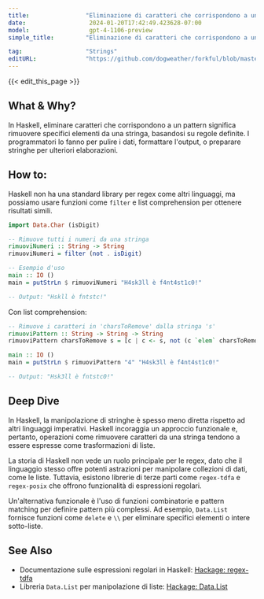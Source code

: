 ```yaml
---
title:                "Eliminazione di caratteri che corrispondono a un pattern"
date:                  2024-01-20T17:42:49.423628-07:00
model:                 gpt-4-1106-preview
simple_title:         "Eliminazione di caratteri che corrispondono a un pattern"

tag:                  "Strings"
editURL:              "https://github.com/dogweather/forkful/blob/master/content/it/haskell/deleting-characters-matching-a-pattern.md"
---
```


{{< edit_this_page >}}

## What & Why?
In Haskell, eliminare caratteri che corrispondono a un pattern significa rimuovere specifici elementi da una stringa, basandosi su regole definite. I programmatori lo fanno per pulire i dati, formattare l'output, o preparare stringhe per ulteriori elaborazioni.

## How to:
Haskell non ha una standard library per regex come altri linguaggi, ma possiamo usare funzioni come `filter` e list comprehension per ottenere risultati simili.

```haskell
import Data.Char (isDigit)

-- Rimuove tutti i numeri da una stringa
rimuoviNumeri :: String -> String
rimuoviNumeri = filter (not . isDigit)

-- Esempio d'uso
main :: IO ()
main = putStrLn $ rimuoviNumeri "H4sk3ll è f4nt4st1c0!"

-- Output: "Hskll è fntstc!"
```

Con list comprehension:

```haskell
-- Rimuove i caratteri in 'charsToRemove' dalla stringa 's'
rimuoviPattern :: String -> String -> String
rimuoviPattern charsToRemove s = [c | c <- s, not (c `elem` charsToRemove)]

main :: IO ()
main = putStrLn $ rimuoviPattern "4" "H4sk3ll è f4nt4st1c0!"

-- Output: "Hsk3ll è fntstc0!"
```

## Deep Dive
In Haskell, la manipolazione di stringhe è spesso meno diretta rispetto ad altri linguaggi imperativi. Haskell incoraggia un approccio funzionale e, pertanto, operazioni come rimuovere caratteri da una stringa tendono a essere espresse come trasformazioni di liste.

La storia di Haskell non vede un ruolo principale per le regex, dato che il linguaggio stesso offre potenti astrazioni per manipolare collezioni di dati, come le liste. Tuttavia, esistono librerie di terze parti come `regex-tdfa` e `regex-posix` che offrono funzionalità di espressioni regolari.

Un'alternativa funzionale è l'uso di funzioni combinatorie e pattern matching per definire pattern più complessi. Ad esempio, `Data.List` fornisce funzioni come `delete` e `\\` per eliminare specifici elementi o intere sotto-liste.

## See Also
- Documentazione sulle espressioni regolari in Haskell: [Hackage: regex-tdfa](https://hackage.haskell.org/package/regex-tdfa)
- Libreria `Data.List` per manipolazione di liste: [Hackage: Data.List](https://hackage.haskell.org/package/base-4.16.0.0/docs/Data-List.html)
